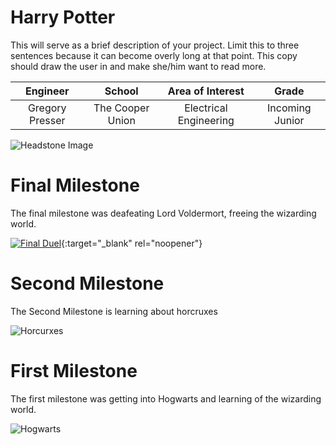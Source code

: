 ﻿# Harry Potter 
This will serve as a brief description of your project. Limit this to three sentences because it can become overly long at that point. This copy should draw the user in and make she/him want to read more.

| **Engineer** | **School** | **Area of Interest** | **Grade** |
|:--:|:--:|:--:|:--:|
| Gregory Presser | The Cooper Union | Electrical Engineering | Incoming Junior

![Headstone Image](https://specials-images.forbesimg.com/imageserve/5efa33eed4034b0007bf4b5c/960x0.jpg?fit=scale)
  
# Final Milestone
The final milestone was deafeating Lord Voldermort, freeing the wizarding world.  

[![Final Duel](https://res.cloudinary.com/marcomontalbano/image/upload/v1623446730/video_to_markdown/images/youtube--_ihVsEYQP8E-c05b58ac6eb4c4700831b2b3070cd403.jpg)](https://www.youtube.com/watch?v=_ihVsEYQP8E "Final Duel"){:target="_blank" rel="noopener"}

# Second Milestone
The Second Milestone is learning about horcruxes 

![Horcurxes](https://static.wikia.nocookie.net/harrypotter/images/e/ee/Hallows_Sign.svg/revision/latest/scale-to-width-down/200?cb=20100212084714)

# First Milestone
The first milestone was getting into Hogwarts and learning of the wizarding world. 

![Hogwarts](https://www.thepatent.news/wp-content/uploads/2020/09/hogwarts-4843724_1920.jpg)
